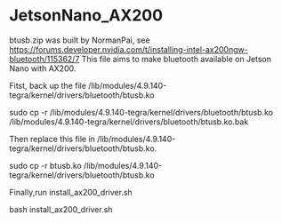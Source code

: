# JetsonNano_AX200

btusb.zip was built by NormanPai, see https://forums.developer.nvidia.com/t/installing-intel-ax200ngw-bluetooth/115362/7
This file aims to make bluetooth available on Jetson Nano with AX200.

Fitst, back up the file  /lib/modules/4.9.140-tegra/kernel/drivers/bluetooth/btusb.ko

  sudo cp -r /lib/modules/4.9.140-tegra/kernel/drivers/bluetooth/btusb.ko /lib/modules/4.9.140-tegra/kernel/drivers/bluetooth/btusb.ko.bak

Then replace this file in /lib/modules/4.9.140-tegra/kernel/drivers/bluetooth/btusb.ko.

  sudo cp -r btusb.ko /lib/modules/4.9.140-tegra/kernel/drivers/bluetooth/btusb.ko
  
 Finally,run install_ax200_driver.sh
 
  bash install_ax200_driver.sh

